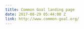 ```yaml
---
title: Common Goal landing page
date: 2017-08-29 05:44:00 Z
link: http://www.common-goal.org/
---
```


